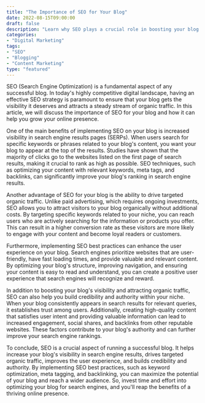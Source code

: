 ```yaml
---
title: "The Importance of SEO for Your Blog"
date: 2022-08-15T09:00:00
draft: false
description: "Learn why SEO plays a crucial role in boosting your blog's visibility and driving organic traffic to your content."
categories:
- "Digital Marketing"
tags:
- "SEO"
- "Blogging"
- "Content Marketing"
type: "featured"
---
```


SEO (Search Engine Optimization) is a fundamental aspect of any successful blog. In today's highly competitive digital landscape, having an effective SEO strategy is paramount to ensure that your blog gets the visibility it deserves and attracts a steady stream of organic traffic. In this article, we will discuss the importance of SEO for your blog and how it can help you grow your online presence.

One of the main benefits of implementing SEO on your blog is increased visibility in search engine results pages (SERPs). When users search for specific keywords or phrases related to your blog's content, you want your blog to appear at the top of the results. Studies have shown that the majority of clicks go to the websites listed on the first page of search results, making it crucial to rank as high as possible. SEO techniques, such as optimizing your content with relevant keywords, meta tags, and backlinks, can significantly improve your blog's ranking in search engine results.

Another advantage of SEO for your blog is the ability to drive targeted organic traffic. Unlike paid advertising, which requires ongoing investments, SEO allows you to attract visitors to your blog organically without additional costs. By targeting specific keywords related to your niche, you can reach users who are actively searching for the information or products you offer. This can result in a higher conversion rate as these visitors are more likely to engage with your content and become loyal readers or customers.

Furthermore, implementing SEO best practices can enhance the user experience on your blog. Search engines prioritize websites that are user-friendly, have fast loading times, and provide valuable and relevant content. By optimizing your blog's structure, improving navigation, and ensuring your content is easy to read and understand, you can create a positive user experience that search engines will recognize and reward.

In addition to boosting your blog's visibility and attracting organic traffic, SEO can also help you build credibility and authority within your niche. When your blog consistently appears in search results for relevant queries, it establishes trust among users. Additionally, creating high-quality content that satisfies user intent and providing valuable information can lead to increased engagement, social shares, and backlinks from other reputable websites. These factors contribute to your blog's authority and can further improve your search engine rankings.

To conclude, SEO is a crucial aspect of running a successful blog. It helps increase your blog's visibility in search engine results, drives targeted organic traffic, improves the user experience, and builds credibility and authority. By implementing SEO best practices, such as keyword optimization, meta tagging, and backlinking, you can maximize the potential of your blog and reach a wider audience. So, invest time and effort into optimizing your blog for search engines, and you'll reap the benefits of a thriving online presence.
